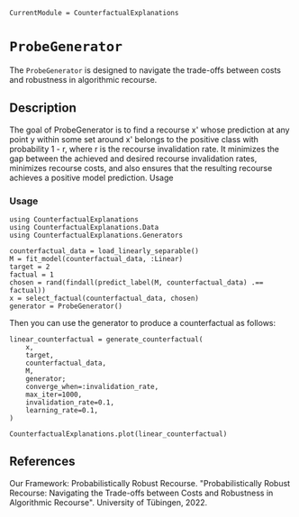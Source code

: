 ``` @meta
CurrentModule = CounterfactualExplanations 
```

# `ProbeGenerator`

The `ProbeGenerator` is designed to navigate the trade-offs between costs and robustness in algorithmic recourse.

## Description

The goal of ProbeGenerator is to find a recourse x' whose prediction at any point y within some set around x' belongs to the positive class with probability 1 - r, where r is the recourse invalidation rate. It minimizes the gap between the achieved and desired recourse invalidation rates, minimizes recourse costs, and also ensures that the resulting recourse achieves a positive model prediction.
Usage

### Usage

```{julia}
using CounterfactualExplanations
using CounterfactualExplanations.Data
using CounterfactualExplanations.Generators

counterfactual_data = load_linearly_separable()
M = fit_model(counterfactual_data, :Linear)
target = 2
factual = 1
chosen = rand(findall(predict_label(M, counterfactual_data) .== factual))
x = select_factual(counterfactual_data, chosen)
generator = ProbeGenerator()
```


Then you can use the generator to produce a counterfactual as follows:

```{julia}
linear_counterfactual = generate_counterfactual(
    x,
    target,
    counterfactual_data,
    M,
    generator;
    converge_when=:invalidation_rate,
    max_iter=1000,
    invalidation_rate=0.1,
    learning_rate=0.1,
)

CounterfactualExplanations.plot(linear_counterfactual)
```


## References

Our Framework: Probabilistically Robust Recourse. "Probabilistically Robust Recourse: Navigating the Trade-offs between Costs and Robustness in Algorithmic Recourse". University of Tübingen, 2022.

